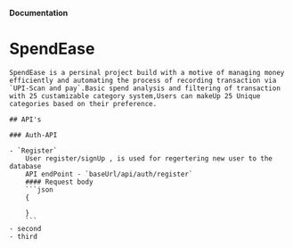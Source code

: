 **Documentation**

# SpendEase
    SpendEase is a persinal project build with a motive of managing money efficiently and automating the process of recording transaction via `UPI-Scan and pay`.Basic spend analysis and filtering of transaction with 25 custamizable category system,Users can makeUp 25 Unique categories based on their preference.

    ## API's

    ### Auth-API
    
    - `Register`
        User register/signUp , is used for regertering new user to the database 
        API endPoint - `baseUrl/api/auth/register`
        #### Request body
        ```json
        {
            
        }
        ``` 
    - second
    - third
    